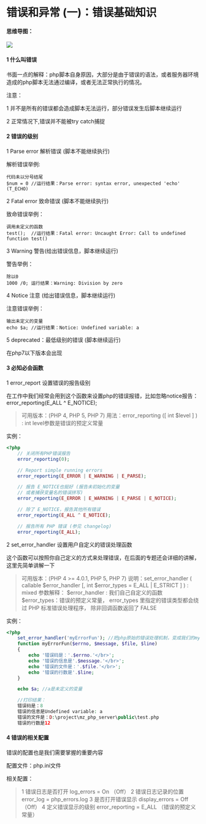 # 错误和异常 (一)：错误基础知识

#### 思维导图：

![](D:\write\php\images\php-error.png)

#### 1 什么叫错误

书面一点的解释：php脚本自身原因，大部分是由于错误的语法，或者服务器环境造成的php脚本无法通过编译，或者无法正常执行的情况。

注意：

1 并不是所有的错误都会造成脚本无法运行，部分错误发生后脚本继续运行

2 正常情况下,错误并不能被try catch捕捉

#### 2 错误的级别

1 Parse error 解析错误 (脚本不能继续执行)

解析错误举例:

```
代码未以分号结尾
$num = 0 //运行结果：Parse error: syntax error, unexpected 'echo' (T_ECHO) 
```

2 Fatal error 致命错误 (脚本不能继续执行)

致命错误举例：

```
调用未定义的函数
test();  //运行结果：Fatal error: Uncaught Error: Call to undefined function test()
```

3 Warning 警告(给出错误信息，脚本继续运行)

警告举例：

```
除以0
1000 /0; 运行结果：Warning: Division by zero
```

4 Notice 注意 (给出错误信息，脚本继续运行)

注意错误举例：

```
输出未定义的变量
echo $a; //运行结果：Notice: Undefined variable: a
```

5 deprecated：最低级别的错误 (脚本继续运行)

在php7以下版本会出现

#### 3 必知必会函数

1 error_report 设置错误的报告级别

在工作中我们经常会用到这个函数来设置php的错误报错，比如忽略notice报告：error_reporting(E_ALL ^ E_NOTICE);

> 可用版本：(PHP 4, PHP 5, PHP 7)
> 用法：error_reporting ([ int $level ] ) : int
> level参数是错误的预定义常量

实例：

```php
<?php
	// 关闭所有PHP错误报告
    error_reporting(0);

    // Report simple running errors
    error_reporting(E_ERROR | E_WARNING | E_PARSE);

    // 报告 E_NOTICE也挺好 (报告未初始化的变量
    // 或者捕获变量名的错误拼写)
    error_reporting(E_ERROR | E_WARNING | E_PARSE | E_NOTICE);

    // 除了 E_NOTICE，报告其他所有错误
    error_reporting(E_ALL ^ E_NOTICE);

    // 报告所有 PHP 错误 (参见 changelog)
    error_reporting(E_ALL);
```

2 set_error_handler 设置用户自定义的错误处理函数

这个函数可以按照你自己定义的方式来处理错误，在后面的专题还会详细的讲解，这里先简单讲解一下

> 可用版本：(PHP 4 >= 4.0.1, PHP 5, PHP 7)
> 说明：set_error_handler ( callable $error_handler [, int $error_types = E_ALL | E_STRICT ] ) : mixed
> 参数解释：
> $error_handler : 我们自己自定义的函数
> $error_types：错误的预定义常量， error_types 里指定的错误类型都会绕过 PHP 标准错误处理程序， 除非回调函数返回了 FALSE

实例：

```php
<?php
	set_error_handler('myErrorFun'); //把php原始的错误处理机制，变成我们的myErrorFun函数处理
    function myErrorFun($errno, $message, $file, $line)
    {
        echo '错误码是：'.$errno.'</br>';
        echo '错误的信息是'.$message.'</br>';
        echo '错误的文件是：'.$file.'</br>';
        echo '错误的行数是'.$line;
    }

    echo $a; //a是未定义的变量

    //打印结果：
    错误码是：8
    错误的信息是Undefined variable: a
    错误的文件是：D:\project\mz_php_server\public\test.php
    错误的行数是12
```

#### 4 错误的相关配置

错误的配置也是我们需要掌握的重要内容

配置文件：php.ini文件

相关配置：

> 1 错误日志是否打开
> log_errors = On （Off）
> 2 错误日志记录的位置
> error_log = php_errors.log
> 3 是否打开错误显示
> display_errors = Off （Off）
> 4 定义错误显示的级别
> error_reporting = E_ALL （错误的预定义常量）